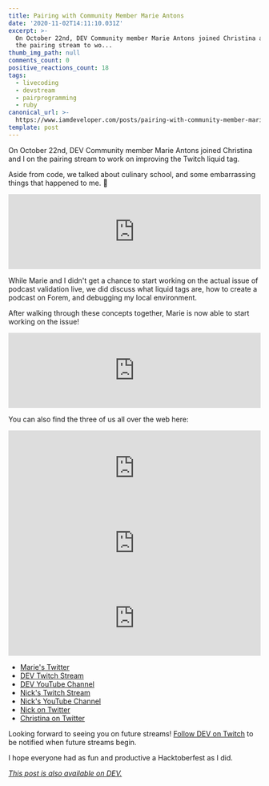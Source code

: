 ```yaml
---
title: Pairing with Community Member Marie Antons
date: '2020-11-02T14:11:10.031Z'
excerpt: >-
  On October 22nd, DEV Community member Marie Antons joined Christina and I on
  the pairing stream to wo...
thumb_img_path: null
comments_count: 0
positive_reactions_count: 18
tags:
  - livecoding
  - devstream
  - pairprogramming
  - ruby
canonical_url: >-
  https://www.iamdeveloper.com/posts/pairing-with-community-member-marie-antons-3doi/
template: post
---
```


On October 22nd, DEV Community member Marie Antons joined Christina and I on the pairing stream to work on improving the Twitch liquid tag.

Aside from code, we talked about culinary school, and some embarrassing things that happened to me. 🤣

<iframe class="liquidTag" src="https://dev.to/embed/youtube?args=ajz8nGCqLbM" style="border: 0; width: 100%;"></iframe>

While Marie and I didn't get a chance to start working on the actual issue of podcast validation live, we did discuss what liquid tags are, how to create a podcast on Forem, and debugging my local environment.

After walking through these concepts together, Marie is now able to start working on the issue!

<iframe class="liquidTag" src="https://dev.to/embed/github?args=https%3A%2F%2Fgithub.com%2Fforem%2Fforem%2Fissues%2F3588" style="border: 0; width: 100%;"></iframe>

You can also find the three of us all over the web here:

<iframe class="liquidTag" src="https://dev.to/embed/user?args=marieantons" style="border: 0; width: 100%;"></iframe>

<iframe class="liquidTag" src="https://dev.to/embed/user?args=nickytonline" style="border: 0; width: 100%;"></iframe>

<iframe class="liquidTag" src="https://dev.to/embed/user?args=coffeecraftcode" style="border: 0; width: 100%;"></iframe>

- [Marie's Twitter](https://twitter.com/MarieAntons)
- [DEV Twitch Stream](https://www.twitch.tv/thepracticaldev)
- [DEV YouTube Channel](https://www.youtube.com/c/thepracticaldevteam)
- [Nick's Twitch Stream](https://www.twitch.tv/nickytonline)
- [Nick's YouTube Channel](https://iamdeveloper.com/youtube)
- [Nick on Twitter](https://twitter.com/nickytonline)
- [Christina on Twitter](https://twitter.com/coffeecraftcode)

Looking forward to seeing you on future streams! [Follow DEV on Twitch](twitch.tv/thepracticaldev) to be notified when future streams begin.

I hope everyone had as fun and productive a Hacktoberfest as I did.

_[This post is also available on DEV.](https://dev.to/devteam/pairing-with-community-member-marie-antons-3doi)_

<script>
const parent = document.getElementsByTagName('head')[0];
const script = document.createElement('script');
script.type = 'text/javascript';
script.src = 'https://cdnjs.cloudflare.com/ajax/libs/iframe-resizer/4.1.1/iframeResizer.min.js';
script.charset = 'utf-8';
script.onload = function() {
    window.iFrameResize({}, '.liquidTag');
};
parent.appendChild(script);
</script>
